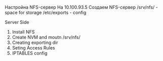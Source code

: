 
Настройна NFS-сервер
На 10.100.93.5 Создаем NFS-сервер
/srv/nfs/ - space for storage
/etc/exports - config

Server Side
1. Install NFS
2. Create NVM and moutn /srv/nfs/
3. Creating exporting dir
4. Seting Access Rules 
5. IPTABLES config

